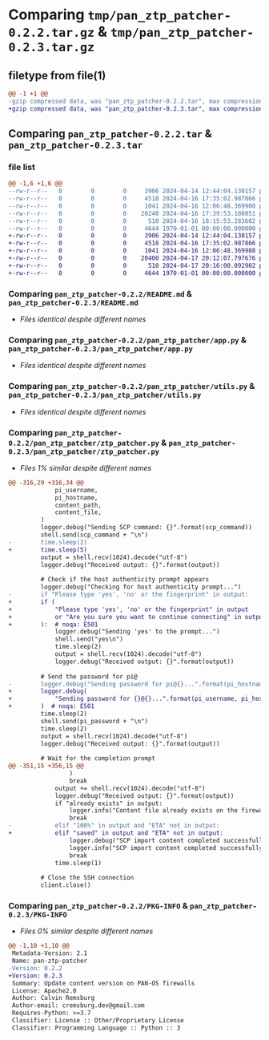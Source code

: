 # Comparing `tmp/pan_ztp_patcher-0.2.2.tar.gz` & `tmp/pan_ztp_patcher-0.2.3.tar.gz`

## filetype from file(1)

```diff
@@ -1 +1 @@
-gzip compressed data, was "pan_ztp_patcher-0.2.2.tar", max compression
+gzip compressed data, was "pan_ztp_patcher-0.2.3.tar", max compression
```

## Comparing `pan_ztp_patcher-0.2.2.tar` & `pan_ztp_patcher-0.2.3.tar`

### file list

```diff
@@ -1,6 +1,6 @@
--rw-r--r--   0        0        0     3906 2024-04-14 12:44:04.130157 pan_ztp_patcher-0.2.2/README.md
--rw-r--r--   0        0        0     4518 2024-04-16 17:35:02.987866 pan_ztp_patcher-0.2.2/pan_ztp_patcher/app.py
--rw-r--r--   0        0        0     1041 2024-04-16 12:06:48.369908 pan_ztp_patcher-0.2.2/pan_ztp_patcher/utils.py
--rw-r--r--   0        0        0    20240 2024-04-16 17:39:53.108051 pan_ztp_patcher-0.2.2/pan_ztp_patcher/ztp_patcher.py
--rw-r--r--   0        0        0      510 2024-04-16 18:15:53.283602 pan_ztp_patcher-0.2.2/pyproject.toml
--rw-r--r--   0        0        0     4644 1970-01-01 00:00:00.000000 pan_ztp_patcher-0.2.2/PKG-INFO
+-rw-r--r--   0        0        0     3906 2024-04-14 12:44:04.130157 pan_ztp_patcher-0.2.3/README.md
+-rw-r--r--   0        0        0     4518 2024-04-16 17:35:02.987866 pan_ztp_patcher-0.2.3/pan_ztp_patcher/app.py
+-rw-r--r--   0        0        0     1041 2024-04-16 12:06:48.369908 pan_ztp_patcher-0.2.3/pan_ztp_patcher/utils.py
+-rw-r--r--   0        0        0    20400 2024-04-17 20:12:07.797676 pan_ztp_patcher-0.2.3/pan_ztp_patcher/ztp_patcher.py
+-rw-r--r--   0        0        0      510 2024-04-17 20:16:00.092902 pan_ztp_patcher-0.2.3/pyproject.toml
+-rw-r--r--   0        0        0     4644 1970-01-01 00:00:00.000000 pan_ztp_patcher-0.2.3/PKG-INFO
```

### Comparing `pan_ztp_patcher-0.2.2/README.md` & `pan_ztp_patcher-0.2.3/README.md`

 * *Files identical despite different names*

### Comparing `pan_ztp_patcher-0.2.2/pan_ztp_patcher/app.py` & `pan_ztp_patcher-0.2.3/pan_ztp_patcher/app.py`

 * *Files identical despite different names*

### Comparing `pan_ztp_patcher-0.2.2/pan_ztp_patcher/utils.py` & `pan_ztp_patcher-0.2.3/pan_ztp_patcher/utils.py`

 * *Files identical despite different names*

### Comparing `pan_ztp_patcher-0.2.2/pan_ztp_patcher/ztp_patcher.py` & `pan_ztp_patcher-0.2.3/pan_ztp_patcher/ztp_patcher.py`

 * *Files 1% similar despite different names*

```diff
@@ -316,29 +316,34 @@
             pi_username,
             pi_hostname,
             content_path,
             content_file,
         )
         logger.debug("Sending SCP command: {}".format(scp_command))
         shell.send(scp_command + "\n")
-        time.sleep(2)
+        time.sleep(5)
         output = shell.recv(1024).decode("utf-8")
         logger.debug("Received output: {}".format(output))
 
         # Check if the host authenticity prompt appears
         logger.debug("Checking for host authenticity prompt...")
-        if "Please type 'yes', 'no' or the fingerprint" in output:
+        if (
+            "Please type 'yes', 'no' or the fingerprint" in output
+            or "Are you sure you want to continue connecting" in output
+        ):  # noqa: E501
             logger.debug("Sending 'yes' to the prompt...")
             shell.send("yes\n")
             time.sleep(2)
             output = shell.recv(1024).decode("utf-8")
             logger.debug("Received output: {}".format(output))
 
         # Send the password for pi@
-        logger.debug("Sending password for pi@{}...".format(pi_hostname))
+        logger.debug(
+            "Sending password for {}@{}...".format(pi_username, pi_hostname)
+        )  # noqa: E501
         time.sleep(2)
         shell.send(pi_password + "\n")
         time.sleep(2)
         output = shell.recv(1024).decode("utf-8")
         logger.debug("Received output: {}".format(output))
 
         # Wait for the completion prompt
@@ -351,15 +356,15 @@
                 )
                 break
             output += shell.recv(1024).decode("utf-8")
             logger.debug("Received output: {}".format(output))
             if "already exists" in output:
                 logger.info("Content file already exists on the firewall.")
                 break
-            elif "100%" in output and "ETA" not in output:
+            elif "saved" in output and "ETA" not in output:
                 logger.debug("SCP import content completed successfully.")
                 logger.info("SCP import content completed successfully.")
                 break
             time.sleep(1)
 
         # Close the SSH connection
         client.close()
```

### Comparing `pan_ztp_patcher-0.2.2/PKG-INFO` & `pan_ztp_patcher-0.2.3/PKG-INFO`

 * *Files 0% similar despite different names*

```diff
@@ -1,10 +1,10 @@
 Metadata-Version: 2.1
 Name: pan-ztp-patcher
-Version: 0.2.2
+Version: 0.2.3
 Summary: Update content version on PAN-OS firewalls
 License: Apache2.0
 Author: Calvin Remsburg
 Author-email: cremsburg.dev@gmail.com
 Requires-Python: >=3.7
 Classifier: License :: Other/Proprietary License
 Classifier: Programming Language :: Python :: 3
```

